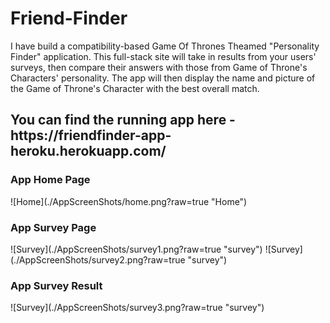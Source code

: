 # Friend-Finder
I have build a compatibility-based Game Of Thrones Theamed "Personality Finder" application. This full-stack site will take in results from your users' surveys, then compare their answers with those from Game of Throne's Characters' personality. The app will then display the name and picture of the Game of Throne's Character with the best overall match.

<H2>You can find the running app here - https://friendfinder-app-heroku.herokuapp.com/ </H2>

<H3> App Home Page </H3>
![Home](./AppScreenShots/home.png?raw=true "Home")

<H3> App Survey Page </H3>
![Survey](./AppScreenShots/survey1.png?raw=true "survey")
![Survey](./AppScreenShots/survey2.png?raw=true "survey")

<H3> App Survey Result </H3>
![Survey](./AppScreenShots/survey3.png?raw=true "survey")

